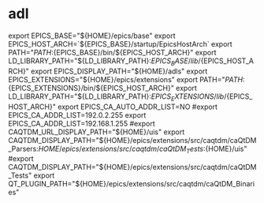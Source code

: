# adl
export EPICS_BASE="${HOME}/epics/base"
export EPICS_HOST_ARCH=`${EPICS_BASE}/startup/EpicsHostArch`
export PATH="${PATH}:${EPICS_BASE}/bin/${EPICS_HOST_ARCH}"
export LD_LIBRARY_PATH="${LD_LIBRARY_PATH}:${EPICS_BASE}/lib/${EPICS_HOST_ARCH}"
export EPICS_DISPLAY_PATH="${HOME}/adls"
export EPICS_EXTENSIONS="${HOME}/epics/extensions"
export PATH="${PATH}:${EPICS_EXTENSIONS}/bin/${EPICS_HOST_ARCH}"
export LD_LIBRARY_PATH="${LD_LIBRARY_PATH}:${EPICS_EXTENSIONS}/lib/${EPICS_HOST_ARCH}"
export EPICS_CA_AUTO_ADDR_LIST=NO
#export EPICS_CA_ADDR_LIST=192.0.2.255
export EPICS_CA_ADDR_LIST=192.168.1.255
#export CAQTDM_URL_DISPLAY_PATH="${HOME}/uis"
export CAQTDM_DISPLAY_PATH="${HOME}/epics/extensions/src/caqtdm/caQtDM_Parsers:${HOME}/epics/extensions/src/caqtdm/caQtDM_Tests:${HOME}/uis"
#export CAQTDM_DISPLAY_PATH="${HOME}/epics/extensions/src/caqtdm/caQtDM_Tests"
export QT_PLUGIN_PATH="${HOME}/epics/extensions/src/caqtdm/caQtDM_Binaries"
